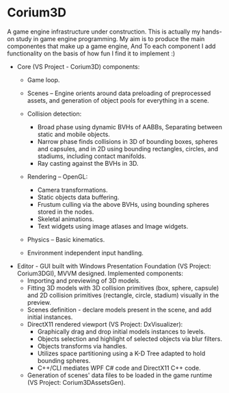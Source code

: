 # Corium3D

A game engine infrastructure under construction. This is actually my hands-on study in game engine programming. My aim is to produce the main componentes that make up a game engine, And To each component I add functionality on the basis of how fun I find it to implement :)

* Core (VS Project - Corium3D) components:
	* 	Game loop.
	*	Scenes – Engine orients around data preloading of preprocessed assets, and generation of object pools for everything in a scene.
	*	Collision detection:
		*	Broad phase using dynamic BVHs of AABBs, Separating between static and mobile objects.
		*	Narrow phase finds collisions in 3D of bounding boxes, spheres and capsules, and in 2D using bounding rectangles, circles, and stadiums, including contact manifolds.
		*	Ray casting against the BVHs in 3D.
	*	Rendering – OpenGL:
		*	Camera transformations.
		*	Static objects data buffering.
		*	Frustum culling via the above BVHs, using bounding spheres stored in the nodes.
		*	Skeletal animations.
		*	Text widgets using image atlases and Image widgets.
	*	Physics – Basic kinematics. 
	
	*	Environment independent input handling.
* Editor - GUI built with Windows Presentation Foundation (VS Project: Corium3DGI), MVVM designed. Implemented components:
	* 	Importing and previewing of 3D models.
	* 	Fitting 3D models with 3D collision primitives (box, sphere, capsule) and 2D collision primitives (rectangle, circle, stadium) visually in the preview.
	* 	Scenes definition - declare models present in the scene, and add initial instances.
	*	DirectX11 rendered viewport (VS Project: DxVisualizer): 
		*	Graphically drag and drop initial models instances to levels.
		*	Objects selection and highlight of selected objects via blur filters.
		*	Objects transforms via handles.				
		*	Utilizes space partitioning using a K-D Tree adapted to hold bounding spheres.
		*	C++/CLI mediates WPF C# code and DirectX11 C++ code.
	* 	Generation of scenes' data files to be loaded in the game runtime (VS Project: Corium3DAssetsGen).

